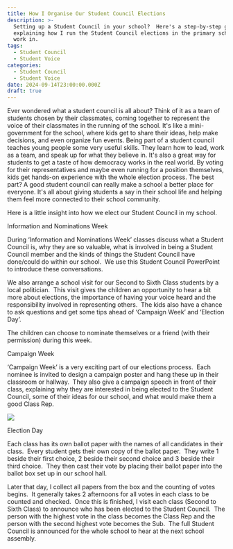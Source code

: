 ```yaml
---
title: How I Organise Our Student Council Elections
description: >-
  Setting up a Student Council in your school?  Here's a step-by-step guide
  explaining how I run the Student Council elections in the primary school I
  work in.
tags:
  - Student Council
  - Student Voice
categories:
  - Student Council
  - Student Voice
date: 2024-09-14T23:00:00.000Z
draft: true
---
```





Ever wondered what a student council is all about? Think of it as a team of students chosen by their classmates, coming together to represent the voice of their classmates in the running of the school. It's like a mini-government for the school, where kids get to share their ideas, help make decisions, and even organize fun events. Being part of a student council teaches young people some very useful skills. They learn how to lead, work as a team, and speak up for what they believe in. It's also a great way for students to get a taste of how democracy works in the real world. By voting for their representatives and maybe even running for a position themselves, kids get hands-on experience with the whole election process. The best part? A good student council can really make a school a better place for everyone. It's all about giving students a say in their school life and helping them feel more connected to their school community.

Here is a little insight into how we elect our Student Council in my school.

Information and Nominations Week

During ‘Information and Nominations Week’ classes discuss what a Student Council is, why they are so valuable, what is involved in being a Student Council member and the kinds of things the Student Council have done/could do within our school.  We use this Student Council PowerPoint to introduce these conversations.

We also arrange a school visit for our Second to Sixth Class students by a local politician.  This visit gives the children an opportunity to hear a bit more about elections, the importance of having your voice heard and the responsibility involved in representing others.  The kids also have a chance to ask questions and get some tips ahead of ‘Campaign Week’ and ‘Election Day’.

The children can choose to nominate themselves or a friend (with their permission) during this week.  




Campaign Week

‘Campaign Week’ is a very exciting part of our elections process.  Each nominee is invited to design a campaign poster and hang these up in their classroom or hallway.  They also give a campaign speech in front of their class, explaining why they are interested in being elected to the Student Council, some of their ideas for our school, and what would make them a good Class Rep.


![](/Student_Council_Elections_Polling_Station.png)

Election Day

Each class has its own ballot paper with the names of all candidates in their class.  Every student gets their own copy of the ballot paper.  They write 1 beside their first choice, 2 beside their second choice and 3 beside their third choice.  They then cast their vote by placing their ballot paper into the ballot box set up in our school hall.

Later that day, I collect all papers from the box and the counting of votes begins.  It generally takes 2 afternoons for all votes in each class to be counted and checked.  Once this is finished, I visit each class (Second to Sixth Class) to announce who has been elected to the Student Council.  The person with the highest vote in the class becomes the Class Rep and the person with the second highest vote becomes the Sub.  The full Student Council is announced for the whole school to hear at the next school assembly.

